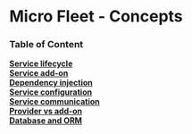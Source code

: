 # Micro Fleet - Concepts

### Table of Content

**[Service lifecycle](./service-lifecycle.md)**<br>
**[Service add-on](./service-add-on.md)**<br>
**[Dependency injection](./dependency-injection)**<br>
**[Service configuration](./service-configuration.md)**<br>
**[Service communication](./service-communication.md)**<br>
**[Provider vs add-on](./provider-vs-add-on)**<br>
**[Database and ORM](./database-orm)**<br>
